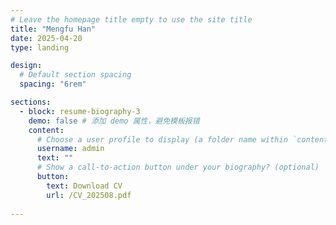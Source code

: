```yaml
---
# Leave the homepage title empty to use the site title
title: "Mengfu Han"
date: 2025-04-20
type: landing

design:
  # Default section spacing
  spacing: "6rem"

sections:
  - block: resume-biography-3
    demo: false # 添加 demo 属性，避免模板报错
    content:
      # Choose a user profile to display (a folder name within `content/authors/`)
      username: admin
      text: ""
      # Show a call-to-action button under your biography? (optional)
      button:
        text: Download CV
        url: /CV_202508.pdf
      
---
```

